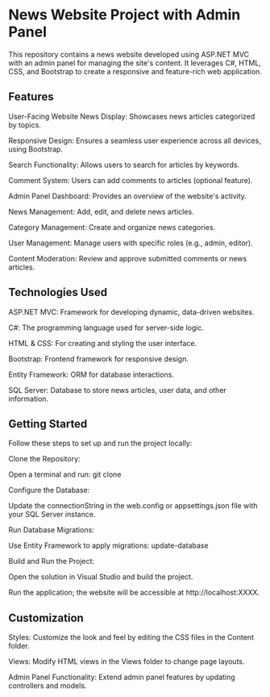 # News Website Project with Admin Panel

This repository contains a news website developed using ASP.NET MVC with an admin panel for managing the site's content. It leverages C#, HTML, CSS, and Bootstrap to create a responsive and feature-rich web application.

## Features

User-Facing Website
News Display: Showcases news articles categorized by topics.

Responsive Design: Ensures a seamless user experience across all devices, using Bootstrap.

Search Functionality: Allows users to search for articles by keywords.

Comment System: Users can add comments to articles (optional feature).

Admin Panel
Dashboard: Provides an overview of the website's activity.

News Management: Add, edit, and delete news articles.

Category Management: Create and organize news categories.

User Management: Manage users with specific roles (e.g., admin, editor).

Content Moderation: Review and approve submitted comments or news articles.

## Technologies Used

ASP.NET MVC: Framework for developing dynamic, data-driven websites.

C#: The programming language used for server-side logic.

HTML & CSS: For creating and styling the user interface.

Bootstrap: Frontend framework for responsive design.

Entity Framework: ORM for database interactions.

SQL Server: Database to store news articles, user data, and other information.

## Getting Started

Follow these steps to set up and run the project locally:

Clone the Repository:

Open a terminal and run: git clone 

Configure the Database:

Update the connectionString in the web.config or appsettings.json file with your SQL Server instance.

Run Database Migrations:

Use Entity Framework to apply migrations: update-database

Build and Run the Project:

Open the solution in Visual Studio and build the project.

Run the application; the website will be accessible at http://localhost:XXXX.


## Customization

Styles: Customize the look and feel by editing the CSS files in the Content folder.

Views: Modify HTML views in the Views folder to change page layouts.

Admin Panel Functionality: Extend admin panel features by updating controllers and models.
